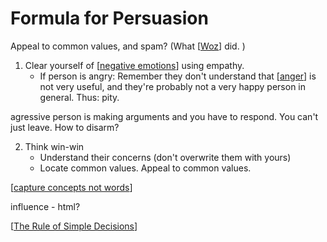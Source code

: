 # Formula for Persuasion

Appeal to common values, and spam? (What [[Woz]] did. )

1. Clear yourself of [[negative emotions]] using empathy.
   -  If person is angry: Remember they don't understand that [[anger]] is not very useful, and they're probably not a very happy person in general. Thus: pity.

agressive person is making arguments and you have to respond. You can't just leave. How to disarm?

2. Think win-win
   - Understand their concerns (don't overwrite them with yours)
    - Locate common values. Appeal to common values.







[[capture concepts not words]]


influence - html?



[[The Rule of Simple Decisions]]

[//begin]: # "Autogenerated link references for markdown compatibility"
[Woz]: Woz "Woz"
[negative emotions]: negative-emotions "Negative Emotions"
[anger]: anger "Anger"
[capture concepts not words]: capture-concepts-not-words "Capture Concepts Not Words"
[The Rule of Simple Decisions]: the-rule-of-simple-decisions "The Rule of Simple Decisions"
[//end]: # "Autogenerated link references"